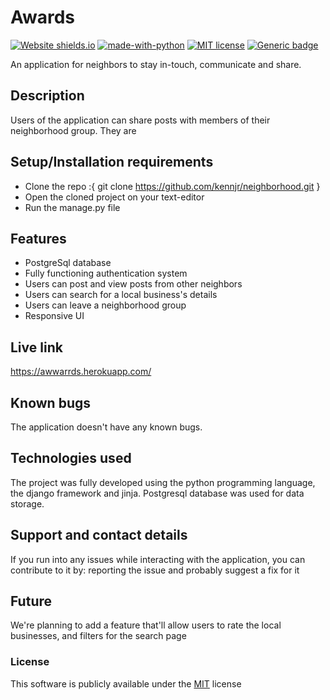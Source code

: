 # Awards
[![Website shields.io](https://img.shields.io/website-up-down-green-red/http/shields.io.svg)](http://shields.io/) [![made-with-python](https://img.shields.io/badge/Made%20with-Python-1f425f.svg)](https://www.python.org/) [![MIT license](https://img.shields.io/badge/License-MIT-blue.svg)](https://lbesson.mit-license.org/) [![Generic badge](https://img.shields.io/badge/Release-v1.0.0-red.svg)](https://shields.io/)

An application for neighbors to stay in-touch, communicate and share.

## Description
Users of the application can share posts with members of their neighborhood group. They are

## Setup/Installation requirements
* Clone the repo :{ git clone https://github.com/kennjr/neighborhood.git }
* Open the cloned project on your text-editor
* Run the manage.py file

## Features
- PostgreSql database
- Fully functioning authentication system
- Users can post and view posts from other neighbors
- Users can search for a local business's details
- Users can leave a neighborhood group
- Responsive UI

## Live link
https://awwarrds.herokuapp.com/

## Known bugs
The application doesn't have any known bugs.

## Technologies used
The project was fully developed using the python programming language, the django framework and jinja. Postgresql database was used for data storage.

## Support and contact details
If you run into any issues while interacting with the application, you can contribute to it by: reporting the issue and probably suggest a fix for it

## Future
We're planning to add a feature that'll allow users to rate the local businesses, and filters for the search page

### License 
This software is publicly available under the [MIT](LICENSE) license